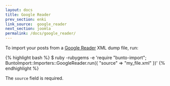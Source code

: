```yaml
---
layout: docs
title: Google Reader
prev_section: enki
link_source:  google_reader
next_section: joomla
permalink: /docs/google_reader/
---
```


To import your posts from a [Google Reader](http://reader.google.com) XML dump file, run:

{% highlight bash %}
$ ruby -rubygems -e 'require "bunto-import";
    BuntoImport::Importers::GoogleReader.run({
      "source" => "my_file.xml"
    })'
{% endhighlight %}

The `source` field is required.
